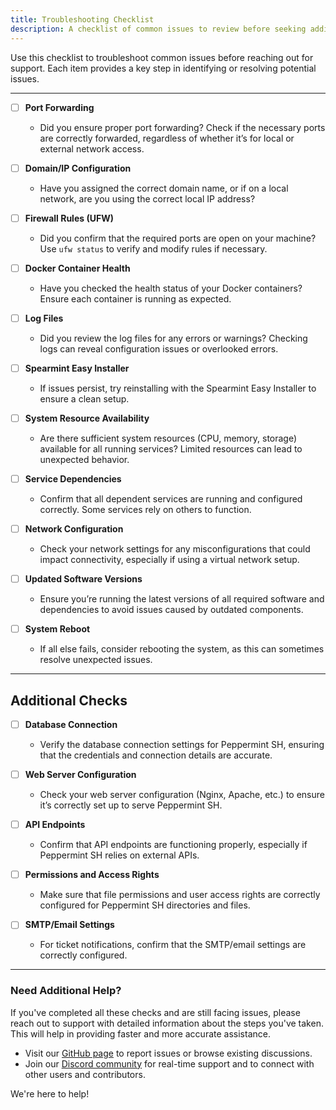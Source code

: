 ```yaml
---
title: Troubleshooting Checklist
description: A checklist of common issues to review before seeking additional help.
---
```



Use this checklist to troubleshoot common issues before reaching out for support. Each item provides a key step in identifying or resolving potential issues.

---

- [ ] **Port Forwarding**  
  - Did you ensure proper port forwarding? Check if the necessary ports are correctly forwarded, regardless of whether it’s for local or external network access.

- [ ] **Domain/IP Configuration**  
  - Have you assigned the correct domain name, or if on a local network, are you using the correct local IP address?

- [ ] **Firewall Rules (UFW)**  
  - Did you confirm that the required ports are open on your machine? Use `ufw status` to verify and modify rules if necessary.

- [ ] **Docker Container Health**  
  - Have you checked the health status of your Docker containers? Ensure each container is running as expected.

- [ ] **Log Files**  
  - Did you review the log files for any errors or warnings? Checking logs can reveal configuration issues or overlooked errors.

- [ ] **Spearmint Easy Installer**  
  - If issues persist, try reinstalling with the Spearmint Easy Installer to ensure a clean setup.

- [ ] **System Resource Availability**  
  - Are there sufficient system resources (CPU, memory, storage) available for all running services? Limited resources can lead to unexpected behavior.

- [ ] **Service Dependencies**  
  - Confirm that all dependent services are running and configured correctly. Some services rely on others to function.

- [ ] **Network Configuration**  
  - Check your network settings for any misconfigurations that could impact connectivity, especially if using a virtual network setup.

- [ ] **Updated Software Versions**  
  - Ensure you’re running the latest versions of all required software and dependencies to avoid issues caused by outdated components.

- [ ] **System Reboot**  
  - If all else fails, consider rebooting the system, as this can sometimes resolve unexpected issues.

---

## Additional Checks
- [ ] **Database Connection**  
  - Verify the database connection settings for Peppermint SH, ensuring that the credentials and connection details are accurate.

- [ ] **Web Server Configuration**  
  - Check your web server configuration (Nginx, Apache, etc.) to ensure it’s correctly set up to serve Peppermint SH.

- [ ] **API Endpoints**  
  - Confirm that API endpoints are functioning properly, especially if Peppermint SH relies on external APIs.

- [ ] **Permissions and Access Rights**  
  - Make sure that file permissions and user access rights are correctly configured for Peppermint SH directories and files.

- [ ] **SMTP/Email Settings**  
  - For ticket notifications, confirm that the SMTP/email settings are correctly configured.

---

### Need Additional Help?

If you've completed all these checks and are still facing issues, please reach out to support with detailed information about the steps you've taken. This will help in providing faster and more accurate assistance.

- Visit our [GitHub page](https://github.com/Peppermint-Lab/peppermint) to report issues or browse existing discussions.
- Join our [Discord community](https://discord.gg/cyj86Ncygn) for real-time support and to connect with other users and contributors.

We're here to help!
